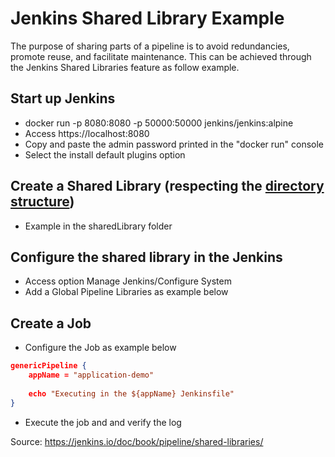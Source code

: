 # Jenkins Shared Library Example

The purpose of sharing parts of a pipeline is to avoid redundancies, promote reuse, and facilitate maintenance. This can be achieved through the Jenkins Shared Libraries feature as follow example.

## Start up Jenkins

* docker run -p 8080:8080 -p 50000:50000 jenkins/jenkins:alpine
* Access https://localhost:8080
* Copy and paste the admin password printed in the "docker run" console
* Select the install default plugins option

## Create a Shared Library (respecting the [directory structure](https://jenkins.io/doc/book/pipeline/shared-libraries/))

* Example in the sharedLibrary folder

## Configure the shared library in the Jenkins

* Access option Manage Jenkins/Configure System
* Add a Global Pipeline Libraries as example below


## Create a Job

* Configure the Job as example below

```json
genericPipeline {
    appName = "application-demo"
	
	echo "Executing in the ${appName} Jenkinsfile"
}
```

* Execute the job and and verify the log



Source: https://jenkins.io/doc/book/pipeline/shared-libraries/